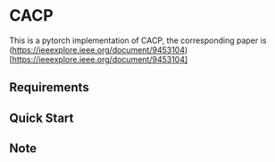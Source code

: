 # CACP
This is a pytorch implementation of CACP, the corresponding paper is (https://ieeexplore.ieee.org/document/9453104)[https://ieeexplore.ieee.org/document/9453104]

## Requirements

## Quick Start

## Note
